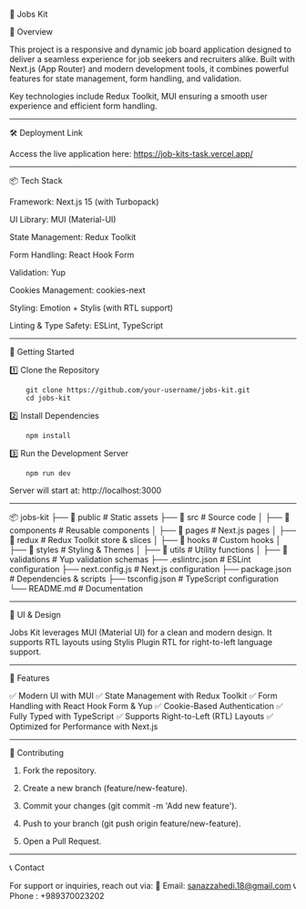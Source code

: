 
🚀 Jobs Kit

📌 Overview

This project is a responsive and dynamic job board application designed to deliver a seamless experience for job seekers and recruiters alike. Built with Next.js (App Router) and modern development tools, it combines powerful features for state management, form handling, and validation.

Key technologies include Redux Toolkit, MUI ensuring a smooth user experience and efficient form handling.

----------------------------------------------------------------------------------------------
🛠️ Deployment Link

Access the live application here: https://job-kits-task.vercel.app/


----------------------------------------------------------------------------------------------

📦 Tech Stack

Framework: Next.js 15 (with Turbopack)

UI Library: MUI (Material-UI)

State Management: Redux Toolkit

Form Handling: React Hook Form

Validation: Yup

Cookies Management: cookies-next

Styling: Emotion + Stylis (with RTL support)

Linting & Type Safety: ESLint, TypeScript

----------------------------------------------------------------------------------------------
🚀 Getting Started

1️⃣ Clone the Repository

        git clone https://github.com/your-username/jobs-kit.git
        cd jobs-kit

2️⃣ Install Dependencies

        npm install

 3️⃣ Run the Development Server

        npm run dev

Server will start at: http://localhost:3000               

----------------------------------------------------------------------------------------------
📦 jobs-kit
├── 📂 public         # Static assets
├── 📂 src            # Source code
│   ├── 📂 components # Reusable components
│   ├── 📂 pages      # Next.js pages
│   ├── 📂 redux      # Redux Toolkit store & slices
│   ├── 📂 hooks      # Custom hooks
│   ├── 📂 styles     # Styling & Themes
│   ├── 📂 utils      # Utility functions
│   ├── 📂 validations # Yup validation schemas
├── .eslintrc.json    # ESLint configuration
├── next.config.js    # Next.js configuration
├── package.json      # Dependencies & scripts
├── tsconfig.json     # TypeScript configuration
└── README.md         # Documentation

----------------------------------------------------------------------------------------------
🎨 UI & Design

Jobs Kit leverages MUI (Material UI) for a clean and modern design. It supports RTL layouts using Stylis Plugin RTL for right-to-left language support.

----------------------------------------------------------------------------------------------
🎯 Features

✅ Modern UI with MUI
✅ State Management with Redux Toolkit
✅ Form Handling with React Hook Form & Yup
✅ Cookie-Based Authentication
✅ Fully Typed with TypeScript
✅ Supports Right-to-Left (RTL) Layouts
✅ Optimized for Performance with Next.js

----------------------------------------------------------------------------------------------
🤝 Contributing

1. Fork the repository.

2. Create a new branch (feature/new-feature).

3. Commit your changes (git commit -m 'Add new feature').

4. Push to your branch (git push origin feature/new-feature).

5. Open a Pull Request.

----------------------------------------------------------------------------------------------
📞 Contact

For support or inquiries, reach out via:
📧 Email: sanazzahedi.18@gmail.com
📞 Phone : +989370023202